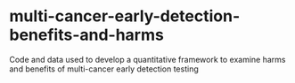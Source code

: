 # multi-cancer-early-detection-benefits-and-harms
Code and data used to develop a quantitative framework to examine harms and benefits of multi-cancer early detection testing
